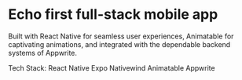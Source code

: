 # Echo first full-stack mobile app
Built with React Native for seamless user experiences, Animatable for captivating animations, and integrated with the dependable backend systems of Appwrite.

Tech Stack: 
React Native
Expo
Nativewind
Animatable
Appwrite
